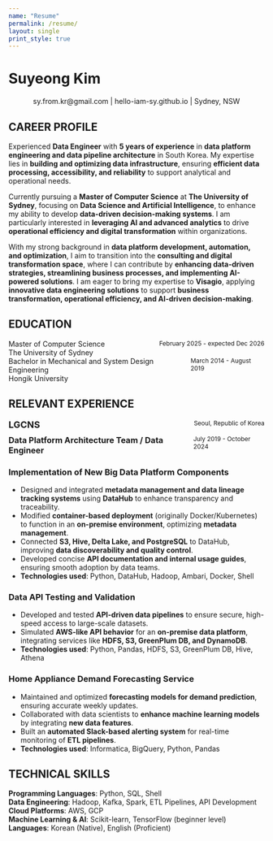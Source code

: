 ```yaml
---
name: "Resume"
permalink: /resume/
layout: single
print_style: true
---
```


# Suyeong Kim 
<p style="text-align: center;"> sy.from.kr@gmail.com | hello-iam-sy.github.io | Sydney, NSW</p>

## CAREER PROFILE
Experienced **Data Engineer** with **5 years of experience** in **data platform engineering and data pipeline architecture** in South Korea. My expertise lies in **building and optimizing data infrastructure**, ensuring **efficient data processing, accessibility, and reliability** to support analytical and operational needs.

Currently pursuing a **Master of Computer Science** at **The University of Sydney**, focusing on **Data Science and Artificial Intelligence**, to enhance my ability to develop **data-driven decision-making systems**. I am particularly interested in **leveraging AI and advanced analytics** to drive **operational efficiency and digital transformation** within organizations.

With my strong background in **data platform development, automation, and optimization**, I aim to transition into the **consulting and digital transformation space**, where I can contribute by **enhancing data-driven strategies, streamlining business processes, and implementing AI-powered solutions**. I am eager to bring my expertise to **Visagio**, applying **innovative data engineering solutions** to support **business transformation, operational efficiency, and AI-driven decision-making**. 

## EDUCATION    
<div style="display: flex; justify-content: space-between;">
  <span>
    <span>Master of Computer Science</span><br>
    <span>The University of Sydney</span>
  </span>
  <span style="font-size: 12px;">February 2025 - expected Dec 2026</span>
</div>

<div style="display: flex; justify-content: space-between; margin-bottom: 20px;">
  <span>
    <span>Bachelor in Mechanical and System Design Engineering</span><br>
    <span>Hongik University</span>
  </span>
  <span style="font-size: 12px;">March 2014 - August 2019</span>
</div>

## RELEVANT EXPERIENCE  

<div style="display: flex; justify-content: space-between; margin-bottom: 10px; font-size: 18px;">
  <span>
    <strong>LGCNS</strong><br>
  </span>
  <span style="font-size: 12px;">Seoul, Republic of Korea</span>
</div>

<div style="display: flex; justify-content: space-between; margin-bottom: 20px; font-size: 16px;">
  <span>
    <strong>Data Platform Architecture Team / Data Engineer</strong><br>
  </span>
  <span style="font-size: 12px;">July 2019 - October 2024</span>
</div>

### Implementation of New Big Data Platform Components
- Designed and integrated **metadata management and data lineage tracking systems** using **DataHub** to enhance transparency and traceability.
- Modified **container-based deployment** (originally Docker/Kubernetes) to function in an **on-premise environment**, optimizing **metadata management**.
- Connected **S3, Hive, Delta Lake, and PostgreSQL** to DataHub, improving **data discoverability and quality control**.
- Developed concise **API documentation and internal usage guides**, ensuring smooth adoption by data teams.
- **Technologies used**: Python, DataHub, Hadoop, Ambari, Docker, Shell  

### Data API Testing and Validation
- Developed and tested **API-driven data pipelines** to ensure secure, high-speed access to large-scale datasets.
- Simulated **AWS-like API behavior** for an **on-premise data platform**, integrating services like **HDFS, S3, GreenPlum DB, and DynamoDB**.
- **Technologies used**: Python, Pandas, HDFS, S3, GreenPlum DB, Hive, Athena  

### Home Appliance Demand Forecasting Service
- Maintained and optimized **forecasting models for demand prediction**, ensuring accurate weekly updates.
- Collaborated with data scientists to **enhance machine learning models** by integrating **new data features**.
- Built an **automated Slack-based alerting system** for real-time monitoring of **ETL pipelines**.
- **Technologies used**: Informatica, BigQuery, Python, Pandas  

## TECHNICAL SKILLS  
**Programming Languages**: Python, SQL, Shell  
**Data Engineering**: Hadoop, Kafka, Spark, ETL Pipelines, API Development  
**Cloud Platforms**: AWS, GCP  
**Machine Learning & AI**: Scikit-learn, TensorFlow (beginner level)  
**Languages**: Korean (Native), English (Proficient)  

